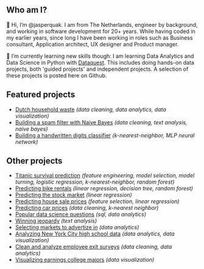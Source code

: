 ## Who am I?

👋 Hi, I’m @jasperquak. I am from The Netherlands, engineer by background, and working in software development for 20+ years. While having coded in my earlier years, since long I have been working in roles such as Business consultant, Application architect, UX designer and Product manager.

🌱 I’m currently learning new skills though: I am learning Data Analytics and Data Science in Python with [Dataquest](https://www.dataquest.io/). This includes doing hands-on data projects, both 'guided projects' and independent projects. A selection of these projects is posted here on Github.


## Featured projects

* [Dutch household waste](https://github.com/jasperquak/dutch_household_waste) *(data cleaning, data analytics, data visualization)*
* [Building a spam filter with Naive Bayes](https://github.com/jasperquak/building_spam_filter_naive_bayes) *(data cleaning, text analysis, naive bayes)*
* [Building a handwritten digits classifier](https://github.com/jasperquak/building_handwritten_digits_classifier) *(k-nearest-neighbor, MLP neural network)*
 

## Other projects

* [Titanic survival prediction](https://github.com/jasperquak/titanic_survival_prediction) *(feature engineering, model selection, model turning, logistic regression, k-nearest-neighbor, random forest)*
* [Predicting bike rentals](https://github.com/jasperquak/predicting_bike_rentals) *(linear regression, decision tree, random forest)*
* [Predicting the stock market](https://github.com/jasperquak/predicting_stock_market) *(linear regression)*
* [Predicting house sale prices](https://github.com/jasperquak/predicting_house_sale_prices) *(feature selection, linear regression)*
* [Predicting car prices](https://github.com/jasperquak/predicting_car_prices) *(data cleaning, k-nearest neighbor)*
* [Popular data science questions](https://github.com/jasperquak/popular_data_science_questions) *(sql, data analytics)*
* [Winning jeopardy](https://github.com/jasperquak/winning_jeopardy) *(text analysis)*
* [Selecting markets to advertize in](https://github.com/jasperquak/selecting_markets_to_advertize_in) *(data analytics)*
* [Analyzing New York City high school data](https://github.com/jasperquak/analyzing_nyc_highschool_data) *(data analytics, data visualization)*
* [Clean and analyze employee exit surveys](https://github.com/jasperquak/clean_analyze_employee_exit_surveys) *(data cleaning, data analytics)*
* [Visualizing earnings college majors](https://github.com/jasperquak/visualizing_earnings_college_majors) *(data visualization)*

<!---
- 👀 I’m interested in ... 
- 💞️ I’m looking to collaborate on ... 
- 📫 How to reach me ... 
--->



<!---
jasperquak/jasperquak is a ✨ special ✨ repository because its `README.md` (this file) appears on your GitHub profile.
You can click the Preview link to take a look at your changes.
--->
